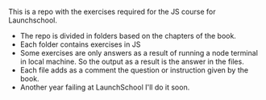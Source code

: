 This is a repo with the exercises required for the JS course for Launchschool. 
- The repo is divided in folders based on the chapters of the book.
- Each folder contains exercises in JS
- Some exercises are only answers as a result of running a node terminal in local machine. So the output as a result is the answer in the files.
- Each file adds as a comment the question or instruction given by the book. 
- Another year failing at LaunchSchool I'll do it soon. 